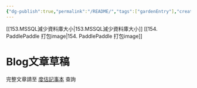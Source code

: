 ```yaml
---
{"dg-publish":true,"permalink":"/README/","tags":["gardenEntry"],"created":"","updated":""}
---
```




[[153.MSSQL減少資料庫大小\|153.MSSQL減少資料庫大小]]
[[154. PaddlePaddle 打包image\|154. PaddlePaddle 打包image]]
# Blog文章草稿
完整文章請至 [度估記事本](https://daimom3020.blogspot.com/) 查詢
